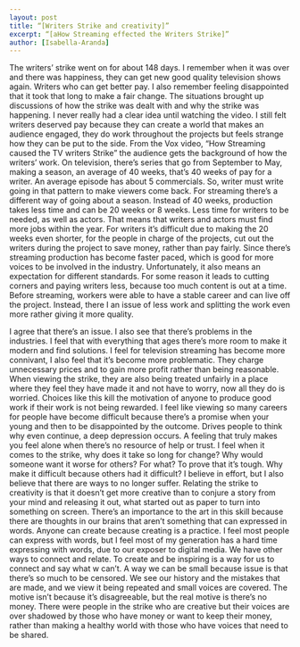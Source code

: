 ```yaml
---
layout: post
title: “[Writers Strike and creativity]”
excerpt: “[aHow Streaming effected the Writers Strike]”
author: [Isabella-Aranda]
---
```

The writers’ strike went on for about 148 days. I remember when it was over and there was happiness, they can get new good quality television shows again. Writers who can get better pay. I also remember feeling disappointed that it took that long to make a fair change. The situations brought up discussions of how the strike was dealt with and why the strike was happening. I never really had a clear idea until watching the video. I still felt writers deserved pay because they can create a world that makes an audience engaged, they do work throughout the projects but feels strange how they can be put to the side. From the Vox video, “How Streaming caused the TV writers Strike” the audience gets the background of how the writers’ work. On television, there’s series that go from September to May, making a season, an average of 40 weeks, that’s 40 weeks of pay for a writer. An average episode has about 5 commercials. So, writer must write going in that pattern to make viewers come back. For streaming there’s a different way of going about a season. Instead of 40 weeks, production takes less time and can be 20 weeks or 8 weeks. Less time for writers to be needed, as well as actors. That means that writers and actors must find more jobs within the year. For writers it’s difficult due to making the 20 weeks even shorter, for the people in charge of the projects, cut out the writers during the project to save money, rather than pay fairly. Since there’s streaming production has become faster paced, which is good for more voices to be involved in the industry. Unfortunately, it also means an expectation for different standards. For some reason it leads to cutting corners and paying writers less, because too much content is out at a time. Before streaming, workers were able to have a stable career and can live off the project. Instead, there I an issue of less work and splitting the work even more rather giving it more quality. 

I agree that there’s an issue. I also see that there’s problems in the industries. I feel that with everything that ages there’s more room to make it modern and find solutions. I feel for television streaming has become more connivant, I also feel that it’s become more problematic. They charge unnecessary prices and to gain more profit rather than being reasonable. When viewing the strike, they are also being treated unfairly in a place where they feel they have made it and not have to worry, now all they do is worried. Choices like this kill the motivation of anyone to produce good work if their work is not being rewarded. I feel like viewing so many careers for people have become difficult because there’s a promise when your young and then to be disappointed by the outcome. Drives people to think why even continue, a deep depression occurs. A feeling that truly makes you feel alone when there’s no resource of help or trust. I feel when it comes to the strike, why does it take so long for change? Why would someone want it worse for others? For what? To prove that it’s tough. Why make it difficult because others had it difficult? I believe in effort, but I also believe that there are ways to no longer suffer. Relating the strike to creativity is that it doesn’t get more creative than to conjure a story from your mind and releasing it out, what started out as paper to turn into something on screen. There’s an importance to the art in this skill because there are thoughts in our brains that aren’t something that can expressed in words. Anyone can create because creating is a practice. I feel most people can express with words, but I feel most of my generation has a hard time expressing with words, due to our exposer to digital media. We have other ways to connect and relate. To create and be inspiring is a way for us to connect and say what w can’t. A way we can be small because issue is that there’s so much to be censored. We see our history and the mistakes that are made, and we view it being repeated and small voices are covered. The motive isn’t because it’s disagreeable, but the real motive is there’s no money. There were people in the strike who are creative but their voices are over shadowed by those who have money or want to keep their money, rather than making a healthy world with those who have voices that need to be shared. 

